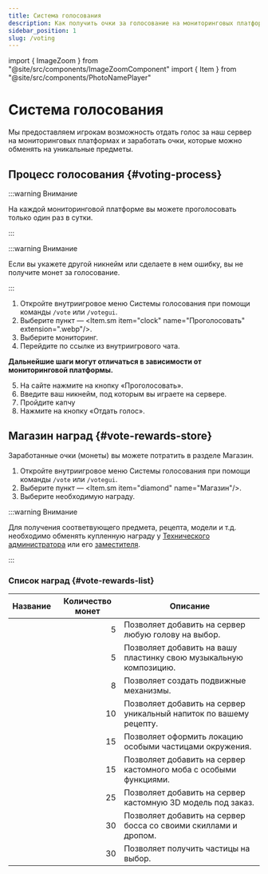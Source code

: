 ```yaml
---
title: Система голосования
description: Как получить очки за голосование на мониторинговых платформах.
sidebar_position: 1
slug: /voting
---
```


import { ImageZoom } from "@site/src/components/ImageZoomComponent"
import { Item } from "@site/src/components/PhotoNamePlayer"

# Система голосования

<ImageZoom
  src="/img/voting/votegui.png"
  alt="Внутриигровое меню Системы голосования"
/>

Мы предоставляем игрокам возможность отдать голос за наш сервер на мониторинговых платформах и заработать очки, которые можно обменять на уникальные предметы.

## Процесс голосования {#voting-process}

:::warning Внимание

На каждой мониторинговой платформе вы можете проголосовать только один раз в сутки.

:::

:::warning Внимание

Если вы укажете другой никнейм или сделаете в нем ошибку, вы не получите монет за голосование.

:::

1. Откройте внутриигровое меню Системы голосования при помощи команды `/vote` или `/votegui`.
2. Выберите пункт — <Item.sm item="clock" name="Проголосовать" extension=".webp"/>.
3. Выберите мониторинг.
4. Перейдите по ссылке из внутриигрового чата.

**Дальнейшие шаги могут отличаться в зависимости от мониторинговой платформы.**

5. На сайте нажмите на кнопку «Проголосовать».
6. Введите ваш никнейм, под которым вы играете на сервере.
7. Пройдите капчу
8. Нажмите на кнопку «Отдать голос».

## Магазин наград {#vote-rewards-store}

Заработанные очки (монеты) вы можете потратить в разделе Магазин.

1. Откройте внутриигровое меню Системы голосования при помощи команды `/vote` или `/votegui`.
2. Выберите пункт — <Item.sm item="diamond" name="Магазин"/>.
3. Выберите необходимую награду.

:::warning Внимание

Для получения соответвующего предмета, рецепта, модели и т.д. необходимо обменять купленную награду у [Технического администратора](../admins.md#maintenance-and-supervision-department-employees) или его [заместителя](../admins.md#maintenance-and-supervision-department-employees).

:::

### Список наград {#vote-rewards-list}

<table>
  <thead>
    <tr>
      <th>Название</th>
      <th>Количество монет</th>
      <th>Описание</th>
    </tr>
  </thead>
  <tbody>
    <tr>
      <td><Item.sm item="paper" name="Счастливый билетик (голова)" /></td>
      <td align="right">5</td>
      <td>Позволяет добавить на сервер любую голову на выбор.</td>
    </tr>
    <tr>
      <td><Item.sm item="paper" name="Счастливый билетик (пластинка)" color="#00A800" /></td>
      <td align="right">5</td>
      <td>Позволяет добавить на вашу пластинку свою музыкальную композицию.</td>
    </tr>
    <tr>
      <td><Item.sm item="book" name="Античные чертежи дворфов" color="#5454FC" /></td>
      <td align="right">8</td>
      <td>Позволяет создать подвижные механизмы.</td>
    </tr>
    <tr>
      <td><Item.sm item="paper" name="Счастливый билетик (напиток)" color="#5454FC" /></td>
      <td align="right">10</td>
      <td>Позволяет добавить на сервер уникальный напиток по вашему рецепту.</td>
    </tr>
    <tr>
      <td><Item.sm item="paper" name="Волшебный свисток (частицы окружения)" color="#A800A8" /></td>
      <td align="right">15</td>
      <td>Позволяет оформить локацию особыми частицами окружения.</td>
    </tr>
    <tr>
      <td><Item.sm item="flower_banner_pattern" name="Тайный манускрипт (моб)" color="#A800A8" /></td>
      <td align="right">15</td>
      <td>Позволяет добавить на сервер кастомного моба с особыми функциями.</td>
    </tr>
    <tr>
      <td><Item.sm item="enchanted_book" name="Загадочное писание (модель)" color="#FCA800" extension=".gif"/></td>
      <td align="right">25</td>
      <td>Позволяет добавить на сервер кастомную 3D модель под заказ.</td>
    </tr>
    <tr>
      <td><Item.sm item="flower_banner_pattern" name="Тайный манускрипт (босс)" color="#FCA800" /></td>
      <td align="right">30</td>
      <td>Позволяет добавить на сервер босса со своими скиллами и дропом.</td>
    </tr>
    <tr>
      <td><Item.sm item="paper" name="Счастливый билет (частицы)" color="#FCA800" /></td>
      <td align="right">30</td>
      <td>Позволяет получить частицы на выбор.</td>
    </tr>
  </tbody>
</table>

